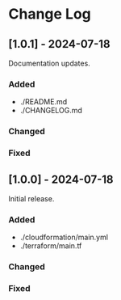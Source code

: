 # Change Log

## [1.0.1] - 2024-07-18

Documentation updates.

### Added

- ./README.md
- ./CHANGELOG.md

### Changed

### Fixed

## [1.0.0] - 2024-07-18

Initial release.

### Added

- ./cloudformation/main.yml
- ./terraform/main.tf

### Changed

### Fixed
